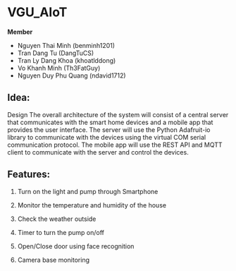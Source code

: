# VGU_AIoT

**Member**
- Nguyen Thai Minh (benminh1201)
- Tran Dang Tu (DangTuCS)
- Tran Ly Dang Khoa (khoatlddong)
- Vo Khanh Minh (Th3FatGuy)
- Nguyen Duy Phu Quang (ndavid1712)

## Idea:
Design The overall architecture of the system will consist of a central server that communicates with the smart home devices and a mobile app that provides the user interface. The server will use the Python Adafruit-io library to communicate with the devices using the virtual COM serial communication protocol. The mobile app will use the REST API and MQTT client to communicate with the server and control the devices.


## Features:
1. Turn on the light and pump through Smartphone

2. Monitor the temperature and humidity of the house

3. Check the weather outside

4. Timer to turn the pump on/off

5. Open/Close door using face recognition

6. Camera base monitoring
